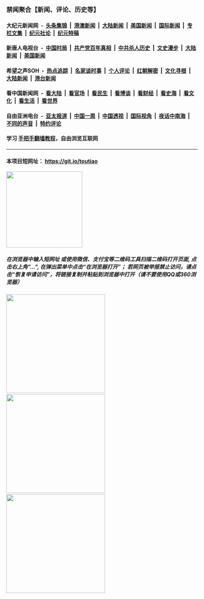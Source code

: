 ### 禁闻聚合【新闻、评论、历史等】

#### 大纪元新闻网 &nbsp;-&nbsp; [头条集锦](indexes/E头条集锦.md?t=02100322) &nbsp;|&nbsp; [港澳新闻](indexes/E港澳新闻.md?t=02100322)  &nbsp;|&nbsp; [大陆新闻](indexes/E大陆新闻.md?t=02100322) &nbsp;|&nbsp; [美国新闻](indexes/E美国新闻.md?t=02100322) &nbsp;|&nbsp; [国际新闻](indexes/E国际新闻.md?t=02100322) &nbsp;|&nbsp; [专栏文集](indexes/E专栏文集.md?t=02100322) &nbsp;|&nbsp; [纪元社论](indexes/E纪元社论.md?t=02100322) &nbsp;|&nbsp; [纪元特稿](indexes/E纪元特稿.md?t=02100322) 

#### 新唐人电视台 &nbsp;-&nbsp; [中国时局](indexes/N中国时局.md?t=02100322) &nbsp;|&nbsp; [共产党百年真相](indexes/N共产党百年真相.md?t=02100322) &nbsp;|&nbsp; [中共杀人历史](indexes/N中共杀人历史.md?t=02100322) &nbsp;|&nbsp; [文史漫步](indexes/N文史漫步.md?t=02100322) &nbsp;|&nbsp; [大陆新闻](indexes/N大陆新闻.md?t=02100322) &nbsp;|&nbsp; [美国新闻](indexes/N美国新闻.md?t=02100322)

#### 希望之声SOH &nbsp;-&nbsp; [热点追踪](indexes/H热点追踪.md?t=02100322) &nbsp;|&nbsp; [名家谈时事](indexes/H名家谈时事.md?t=02100322) &nbsp;|&nbsp; [个人评论](indexes/H个人评论.md?t=02100322)  &nbsp;|&nbsp; [红朝解密](indexes/H红朝解密.md?t=02100322) &nbsp;|&nbsp; [文化寻根](indexes/H文化寻根.md?t=02100322) &nbsp;|&nbsp; [大陆新闻](indexes/H大陆新闻.md?t=02100322) &nbsp;|&nbsp; [港台新闻](indexes/H港台新闻.md?t=02100322)

#### 看中国新闻网 &nbsp;-&nbsp; [看大陆](indexes/S看大陆.md?t=02100322) &nbsp;|&nbsp; [看官场](indexes/S看官场.md?t=02100322) &nbsp;|&nbsp; [看民生](indexes/S看民生.md?t=02100322)  &nbsp;|&nbsp; [看博谈](indexes/S看博谈.md?t=02100322) &nbsp;|&nbsp; [看财经](indexes/S看财经.md?t=02100322) &nbsp;|&nbsp; [看史海](indexes/S看史海.md?t=02100322) &nbsp;|&nbsp; [看文化](indexes/S看文化.md?t=02100322) &nbsp;|&nbsp; [看生活](indexes/S看生活.md?t=02100322) &nbsp;|&nbsp; [看世界](indexes/S看世界.md?t=02100322)

#### 自由亚洲电台 &nbsp;-&nbsp; [亚太报道](indexes/R亚太报道.md?t=02100322) &nbsp;|&nbsp; [中国一周](indexes/R中国一周.md?t=02100322) &nbsp;|&nbsp; [中国透视](indexes/R中国透视.md?t=02100322)  &nbsp;|&nbsp; [国际视角](indexes/R国际视角.md?t=02100322) &nbsp;|&nbsp; [夜话中南海](indexes/R夜话中南海.md?t=02100322) &nbsp;|&nbsp; [不同的声音](indexes/R不同的声音.md?t=02100322) &nbsp;|&nbsp; [特约评论](indexes/R特约评论.md?t=02100322)

#### 学习 [手把手翻墙教程](https://github.com/gfw-breaker/guides/wiki)，自由浏览互联网

----

#### 本项目短网址： https://git.io/toutiao
<img src="https://raw.githubusercontent.com/gfw-breaker/banned-news/master/scripts/img/qr.png" width="200px"/>  

##### 在浏览器中输入短网址 或使用微信、支付宝等二维码工具扫描二维码打开页面, 点击右上角"...", 在弹出菜单中点击“在浏览器打开”； 若网页被举报禁止访问，请点击“恢复申请访问”，将链接复制并粘贴到浏览器中打开（请不要使用QQ或360浏览器）

<img src="https://raw.githubusercontent.com/gfw-breaker/banned-news/master/scripts/img/1.png" width="260px"/> &nbsp; <img src="https://raw.githubusercontent.com/gfw-breaker/banned-news/master/scripts/img/2.png" width="260px"/> &nbsp; <img src="https://raw.githubusercontent.com/gfw-breaker/banned-news/master/scripts/img/3.png" width="260px"/>
